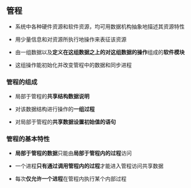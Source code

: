 ## 管程

- 系统中各种硬件资源和软件资源，均可用数据机构抽象地描述其资源特性

- 用少量信息和对资源所执行地操作来表征该资源

- 由一组数据以及**定义在这组数据之上的对这组数据的操作**组成的**软件模块**

- 这组操作能初始化并改变管程中的数据和同步进程

### 管程的组成

- 局部于管程的**共享结构数据说明**

- 对该数据结构进行操作的**一组过程**

- 对局部于管程的**共享数据设置初始值的语句**

### 管程的基本特性

- **局部于管程的数据**只能由**局部于管程内的过程**访问

- 一个进程**只有通过调用管程内的过程**才能进入管程访问共享数据

- 每次**仅允许一个进程**在管程内执行某个内部过程




